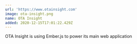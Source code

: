 ```yaml
---
url: 'https://www.otainsight.com'
image: ota-insight.png
name: OTA Insight
added: 2020-12-15T17:01:22.429Z
---
```

OTA Insight is using Ember.js to power its main web application
